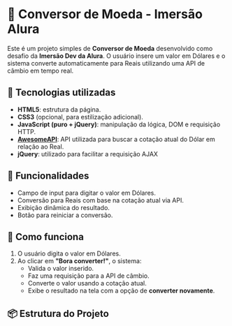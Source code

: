 # 💸 Conversor de Moeda - Imersão Alura

Este é um projeto simples de **Conversor de Moeda** desenvolvido como desafio da **Imersão Dev da Alura**. O usuário insere um valor em Dólares e o sistema converte automaticamente para Reais utilizando uma API de câmbio em tempo real.

## 🧠 Tecnologias utilizadas

- **HTML5**: estrutura da página.
- **CSS3** (opcional, para estilização adicional).
- **JavaScript (puro + jQuery)**: manipulação da lógica, DOM e requisição HTTP.
- **[AwesomeAPI](https://docs.awesomeapi.com.br/api-de-moedas)**: API utilizada para buscar a cotação atual do Dólar em relação ao Real.
- **jQuery**: utilizado para facilitar a requisição AJAX

## 🚀 Funcionalidades

- Campo de input para digitar o valor em Dólares.
- Conversão para Reais com base na cotação atual via API.
- Exibição dinâmica do resultado.
- Botão para reiniciar a conversão.

## 🧩 Como funciona

1. O usuário digita o valor em Dólares.
2. Ao clicar em **"Bora converter!"**, o sistema:
   - Valida o valor inserido.
   - Faz uma requisição para a API de câmbio.
   - Converte o valor usando a cotação atual.
   - Exibe o resultado na tela com a opção de **converter novamente**.

## 📦 Estrutura do Projeto

